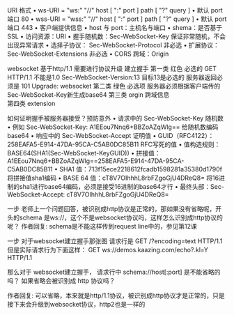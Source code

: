URI 格式
• ws-URI = "ws:" "//" host [ ":" port ] path [ "?" query ]
  • 默认 port 端口 80
• wss-URI = "wss:" "//" host [ ":" port ] path [ "?" query ]
  • 默认 port 端口 443
• 客户端提供信息
  • host 与 port：主机名与端口
  • shema：是否基于 SSL
  • 访问资源：URI
  • 握手随机数：Sec-WebSocket-Key        保证非常随机，不会出现异常请求
  • 选择子协议： Sec-WebSocket-Protocol   非必选
  • 扩展协议： Sec-WebSocket-Extensions   非必选
  • CORS 跨域：Origin
  
  
  websocket 基于http/1.1  需要进行协议升级
建立握手
 第一类 红色   必选的     GET  HTTP/1.1  不能是1.0
   Sec-WebSocket-Version:13 目标13是必选的
   服务器返回必须是 101
   Upgrade: websocket
 第二类 绿色  必选项
   服务器必须根据客户端传的 Sec-WebSocket-Key新生成base64
 第三类 orgin 跨域信息  
 第四类  extension
 
 

如何证明握手被服务器接受？预防意外
• 请求中的 Sec-WebSocket-Key 随机数
  • 例如 Sec-WebSocket-Key: A1EEou7Nnq6+BBZoAZqWlg==  给随机数编码base64
• 响应中的 Sec-WebSocket-Accept 证明值
  • GUID（RFC4122）：258EAFA5-E914-47DA-95CA-C5AB0DC85B11 RFC写死的值
  • 值构造规则：BASE64(SHA1(Sec-WebSocket-KeyGUID))
       • 拼接值：A1EEou7Nnq6+BBZoAZqWlg==258EAFA5-E914-47DA-95CA-C5AB0DC85B11
       • SHA1 值：713f15ece2218612fcadb1598281a35380d1790f   将拼接值sha1编码
       • BASE 64 值：cT8V7OIhhhL8rbFZgoGjU4DReQ8=    将16进制的sha1进行base64编码，必须是接受16进制的base64才行
       • 最终头部：Sec-WebSocket-Accept: cT8V7OIhhhL8rbFZgoGjU4DReQ8= 
       
       

一步
老师上一个问题回答，被识别成http协议是正常的，那如果没有省略呢，开头的schema 是ws://，这个不是websocket协议吗，这样怎么识别成http协议的呢？
作者回复: schema是不能这样传到request line中的，参见第12课      


一步
对于websocket建立握手那张图
请求行是 GET /?encoding=text HTTP/1.1
但是实际请求行为下面这样：
GET ws://demos.kaazing.com/echo?.kl=Y HTTP/1.1

那么对于 websocket建立握手， 请求行中 schema://host[:port] 是不能省略的吗？
如果省略会被识别成 http 协议吗？
 
作者回复: 可以省略，本来就是http/1.1协议，被识别成http协议才是正常的，只是接下来会升级到websocket协议，http2也是一样的 